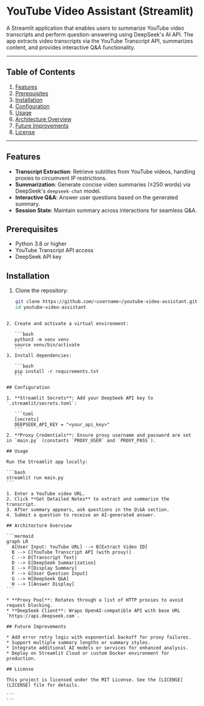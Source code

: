 # YouTube Video Assistant (Streamlit)

A Streamlit application that enables users to summarize YouTube video transcripts and perform question-answering using DeepSeek's AI API. The app extracts video transcripts via the YouTube Transcript API, summarizes content, and provides interactive Q&A functionality.

---

## Table of Contents
1. [Features](#features)
2. [Prerequisites](#prerequisites)
3. [Installation](#installation)
4. [Configuration](#configuration)
5. [Usage](#usage)
6. [Architecture Overview](#architecture-overview)
7. [Future Improvements](#future-improvements)
8. [License](#license)

---

## Features
- **Transcript Extraction**: Retrieve subtitles from YouTube videos, handling proxies to circumvent IP restrictions.
- **Summarization**: Generate concise video summaries (≤250 words) via DeepSeek's `deepseek-chat` model.
- **Interactive Q&A**: Answer user questions based on the generated summary.
- **Session State**: Maintain summary across interactions for seamless Q&A.

## Prerequisites
- Python 3.8 or higher
- YouTube Transcript API access
- DeepSeek API key

## Installation
1. Clone the repository:
   ```bash
   git clone https://github.com/<username>/youtube-video-assistant.git
   cd youtube-video-assistant
````

2. Create and activate a virtual environment:

   ```bash
   python3 -m venv venv
   source venv/bin/activate
   ```
3. Install dependencies:

   ```bash
   pip install -r requirements.txt
   ```

## Configuration

1. **Streamlit Secrets**: Add your DeepSeek API key to `.streamlit/secrets.toml`:

   ```toml
   [secrets]
   DEEPSEEK_API_KEY = "<your_api_key>"
   ```
2. **Proxy Credentials**: Ensure proxy username and password are set in `main.py` (constants `PROXY_USER` and `PROXY_PASS`).

## Usage

Run the Streamlit app locally:

```bash
streamlit run main.py
```

1. Enter a YouTube video URL.
2. Click **Get Detailed Notes** to extract and summarize the transcript.
3. After summary appears, ask questions in the Q\&A section.
4. Submit a question to receive an AI-generated answer.

## Architecture Overview

```mermaid
graph LR
  A[User Input: YouTube URL] --> B[Extract Video ID]
  B --> C[YouTube Transcript API (with proxy)]
  C --> D[Transcript Text]
  D --> E[DeepSeek Summarization]
  E --> F[Display Summary]
  F --> G[User Question Input]
  G --> H[DeepSeek Q&A]
  H --> I[Answer Display]
```

* **Proxy Pool**: Rotates through a list of HTTP proxies to avoid request blocking.
* **DeepSeek Client**: Wraps OpenAI-compatible API with base URL `https://api.deepseek.com`.

## Future Improvements

* Add error retry logic with exponential backoff for proxy failures.
* Support multiple summary lengths or summary styles.
* Integrate additional AI models or services for enhanced analysis.
* Deploy on Streamlit Cloud or custom Docker environment for production.

## License

This project is licensed under the MIT License. See the [LICENSE](LICENSE) file for details.

```
```
